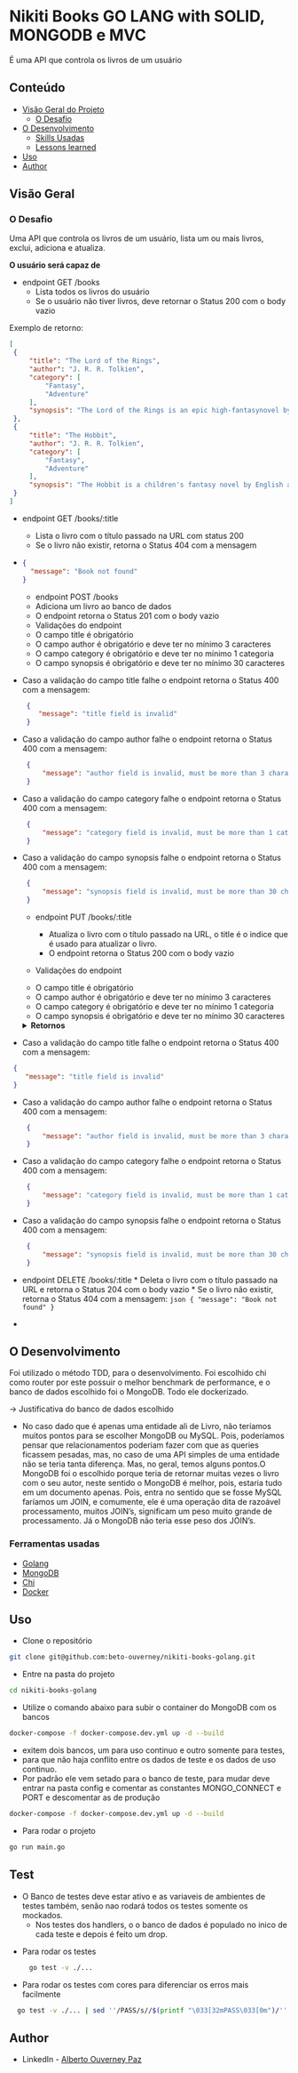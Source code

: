 # Nikiti Books GO LANG with SOLID, MONGODB e MVC #

É uma API que controla os livros de um usuário

## Conteúdo

- [Visão Geral do Projeto](#general-view)
    - [O Desafio](#the-challenge)
- [O Desenvolvimento](#the-development-process)
    - [Skills Usadas](#tools-used)
    - [Lessons learned](#lessons-learned)
- [Uso](#usage)
- [Author](#author)

## Visão Geral

### O Desafio

Uma API que controla os livros de um usuário, lista um ou mais livros, exclui, adiciona e atualiza.

**O usuário será capaz de**

  - endpoint GET /books
    * Lista todos os livros do usuário
    * Se o usuário não tiver livros, deve retornar o Status 200 com o body vazio
   
  Exemplo de retorno:
   ```json
  [
	{
		"title": "The Lord of the Rings",
		"author": "J. R. R. Tolkien",
		"category": [
			"Fantasy",
			"Adventure"
		],
		"synopsis": "The Lord of the Rings is an epic high-fantasynovel by English author and scholar J. R. R. Tolkien."
	},
	{
		"title": "The Hobbit",
		"author": "J. R. R. Tolkien",
		"category": [
			"Fantasy",
			"Adventure"
		],
		"synopsis": "The Hobbit is a children's fantasy novel by English author J. R. R. Tolkien."
    }
]
```

  - endpoint GET /books/:title
    * Lista o livro com o título passado na URL com status 200
    * Se o livro não existir, retorna o Status 404 com a mensagem
  
- ```json
  {
    "message": "Book not found"
  }
  ```

  - endpoint POST /books
   * Adiciona um livro ao banco de dados
   * O endpoint retorna o Status 201 com o body vazio

  
  - Validações do endpoint
  * O campo title é obrigatório
  * O campo author é obrigatório e deve ter no mínimo 3 caracteres
  * O campo category é obrigatório e deve ter no mínimo 1 categoria
  * O campo synopsis é obrigatório e deve ter no mínimo 30 caracteres
  
- Caso a validação do campo title falhe o endpoint retorna o Status 400 com a mensagem:
  ```json
   {
	  "message": "title field is invalid"
   }
  ```
- Caso a validação do campo author falhe o endpoint retorna o Status 400 com a mensagem:
  ```json
   {
	   "message": "author field is invalid, must be more than 3 characters"
   }
  ```
- Caso a validação do campo category falhe o endpoint retorna o Status 400 com a mensagem:
  ```json
   {
       "message": "category field is invalid, must be more than 1 category"
   }
  ```
- Caso a validação do campo synopsis falhe o endpoint retorna o Status 400 com a mensagem:
  ```json
   {
       "message": "synopsis field is invalid, must be more than 30 characters"
   }
  ```  
  - endpoint PUT /books/:title
    * Atualiza o livro com o título passado na URL, o title é o indice que é usado para atualizar o livro.
    * O endpoint retorna o Status 200 com o body vazio

  - Validações do endpoint
  * O campo title é obrigatório
  * O campo author é obrigatório e deve ter no mínimo 3 caracteres
  * O campo category é obrigatório e deve ter no mínimo 1 categoria
  * O campo synopsis é obrigatório e deve ter no mínimo 30 caracteres

  <details>
  <summary><strong>Retornos</strong></summary><br />
 - Caso a validação do campo title falhe o endpoint retorna o Status 400 com a mensagem:
  ```json
   {
	  "message": "title field is invalid"
   }
  ```
- Caso a validação do campo author falhe o endpoint retorna o Status 400 com a mensagem:
  ```json
   {
	   "message": "author field is invalid, must be more than 3 characters"
   }
  ```
- Caso a validação do campo category falhe o endpoint retorna o Status 400 com a mensagem:
  ```json
   {
       "message": "category field is invalid, must be more than 1 category"
   }
  ```
- Caso a validação do campo synopsis falhe o endpoint retorna o Status 400 com a mensagem:
  ```json
   {
       "message": "synopsis field is invalid, must be more than 30 characters"
   }
  ```  
</details>

   - endpoint DELETE /books/:title
    * Deleta o livro com o título passado na URL e retorna o Status 204 com o body vazio
    * Se o livro não existir, retorna o Status 404 com a mensagem:
    ```json
    {
      "message": "Book not found"
    }
    ```
   
-
## O Desenvolvimento

Foi utilizado o método TDD, para o desenvolvimento. Foi escolhido chi como router por
este possuir o melhor benchmark de performance, e o banco de dados escolhido foi o MongoDB. Todo ele dockerizado.

-> Justificativa do banco de dados escolhido
  * No caso dado que é apenas uma entidade ali de Livro, não teríamos muitos pontos para se escolher MongoDB ou MySQL.
    Pois, poderíamos pensar que relacionamentos poderiam fazer com que as queries ficassem pesadas, mas, no caso de uma API simples de uma entidade não se teria tanta diferença.
    Mas, no geral, temos alguns pontos.O MongoDB foi o escolhido porque teria de retornar muitas vezes o livro com o seu autor, neste sentido o MongoDB é melhor, pois, estaria tudo em um documento apenas.
    Pois, entra no sentido que se fosse MySQL faríamos um JOIN, e comumente, ele é uma operação dita de razoável processamento, muitos JOIN’s, significam um peso muito grande de processamento. Já o MongoDB não teria esse peso dos JOIN’s.

### Ferramentas usadas

- [Golang](https://golang.org/)
- [MongoDB](https://www.mongodb.com/)
- [Chi](https://github.com/go-chi/chi)
- [Docker](https://www.docker.com/)

## Uso

- Clone o repositório
```bash
git clone git@github.com:beto-ouverney/nikiti-books-golang.git
```
- Entre na pasta do projeto

```bash
cd nikiti-books-golang
```

- Utilize o comando abaixo para subir o container do MongoDB com os bancos
```bash
docker-compose -f docker-compose.dev.yml up -d --build
```
- exitem dois bancos, um para uso continuo e outro somente para testes,
- para que não haja conflito entre os dados de teste e os dados de uso continuo.
- Por padrão ele vem setado para o banco de teste, para mudar deve entrar na pasta config e comentar as constantes MONGO_CONNECT e PORT e descomentar as de produção

```bash
docker-compose -f docker-compose.dev.yml up -d --build
```

- Para rodar o projeto

```bash
go run main.go
```

## Test

* O Banco de testes deve estar ativo e as variaveis de ambientes de testes também, senão nao rodará todos os testes somente os mockados.
    - Nos testes dos handlers, o o banco de dados é populado no inico de cada teste e depois é feito um drop.
- Para rodar os testes
```bash
     go test -v ./... 
```

- Para rodar os testes com cores para diferenciar os erros mais facilmente
```bash
  go test -v ./... | sed ''/PASS/s//$(printf "\033[32mPASS\033[0m")/'' | sed ''/FAIL/s//$(printf "\033[31mFAIL\033[0m")/''
  ```

## Author

- LinkedIn - [Alberto Ouverney Paz](https://www.linkedin.com/in/beto-ouverney-paz/)

